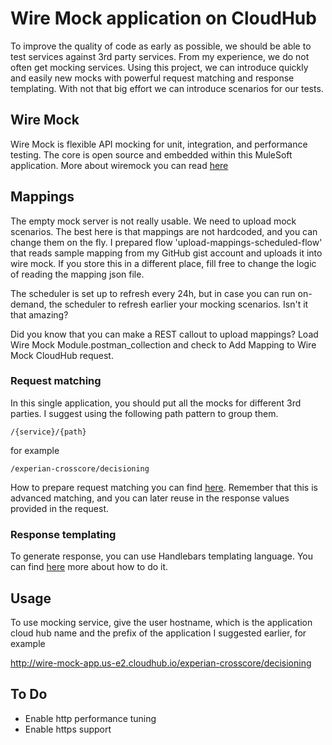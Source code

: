 
# Wire Mock application on CloudHub

To improve the quality of code as early as possible, we should be able to test services against 3rd party services. From my experience, we do not often get mocking services. 
Using this project, we can introduce quickly and easily new mocks with powerful request matching and response templating. With not that big effort we can introduce scenarios for our tests.

## Wire Mock 

Wire Mock is flexible API mocking for unit, integration, and performance testing. The core is open source and embedded within this MuleSoft application.
More about wiremock you can read [here](https://wiremock.org/#open-source-get-started)

## Mappings

The empty mock server is not really usable. We need to upload mock scenarios. The best here is that mappings are not hardcoded, and you can change them on the fly. I prepared flow 'upload-mappings-scheduled-flow'
that reads sample mapping from my GitHub gist account and uploads it into wire mock. If you store this in a different place, fill free to change the logic of reading the mapping json file.

The scheduler is set up to refresh every 24h, but in case you can run on-demand, the scheduler to refresh earlier your mocking scenarios. Isn't it that amazing?

Did you know that you can make a REST callout to upload mappings? Load Wire Mock Module.postman_collection and check to Add Mapping to Wire Mock CloudHub request. 

### Request matching

In this single application, you should put all the mocks for different 3rd parties. I suggest using the following path pattern to group them.

``/{service}/{path}``

for example

``/experian-crosscore/decisioning``

How to prepare request matching you can find [here](https://wiremock.org/docs/request-matching/). Remember that this is advanced matching, and you can later reuse in the response values provided in the request.

### Response templating

To generate response, you can use Handlebars templating language. You can find [here](https://wiremock.org/docs/request-matching/) more about how to do it.

## Usage

To use mocking service, give the user hostname, which is the application cloud hub name and the prefix of the application I suggested earlier, for example

http://wire-mock-app.us-e2.cloudhub.io/experian-crosscore/decisioning

## To Do
- Enable http performance tuning
- Enable https support